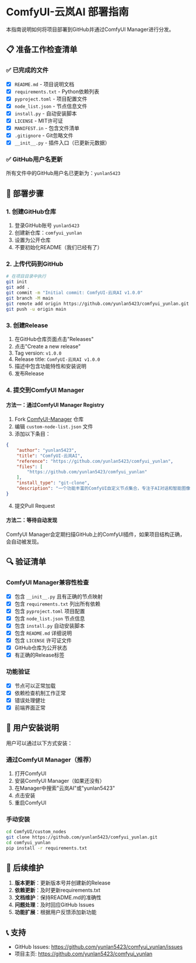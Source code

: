 # ComfyUI-云岚AI 部署指南

本指南说明如何将项目部署到GitHub并通过ComfyUI Manager进行分发。

## 📋 准备工作检查清单

### ✅ 已完成的文件

- [x] `README.md` - 项目说明文档
- [x] `requirements.txt` - Python依赖列表
- [x] `pyproject.toml` - 项目配置文件
- [x] `node_list.json` - 节点信息文件
- [x] `install.py` - 自动安装脚本
- [x] `LICENSE` - MIT许可证
- [x] `MANIFEST.in` - 包含文件清单
- [x] `.gitignore` - Git忽略文件
- [x] `__init__.py` - 插件入口（已更新元数据）

### ✅ GitHub用户名更新

所有文件中的GitHub用户名已更新为：`yunlan5423`

## 🚀 部署步骤

### 1. 创建GitHub仓库

1. 登录GitHub账号 `yunlan5423`
2. 创建新仓库：`comfyui_yunlan`
3. 设置为公开仓库
4. 不要初始化README（我们已经有了）

### 2. 上传代码到GitHub

```bash
# 在项目目录中执行
git init
git add .
git commit -m "Initial commit: ComfyUI-云岚AI v1.0.0"
git branch -M main
git remote add origin https://github.com/yunlan5423/comfyui_yunlan.git
git push -u origin main
```

### 3. 创建Release

1. 在GitHub仓库页面点击"Releases"
2. 点击"Create a new release"
3. Tag version: `v1.0.0`
4. Release title: `ComfyUI-云岚AI v1.0.0`
5. 描述中包含功能特性和安装说明
6. 发布Release

### 4. 提交到ComfyUI Manager

#### 方法一：通过ComfyUI Manager Registry

1. Fork [ComfyUI-Manager](https://github.com/ltdrdata/ComfyUI-Manager) 仓库
2. 编辑 `custom-node-list.json` 文件
3. 添加以下条目：

```json
{
    "author": "yunlan5423",
    "title": "ComfyUI-云岚AI",
    "reference": "https://github.com/yunlan5423/comfyui_yunlan",
    "files": [
        "https://github.com/yunlan5423/comfyui_yunlan"
    ],
    "install_type": "git-clone",
    "description": "一个功能丰富的ComfyUI自定义节点集合，专注于AI对话和智能图像处理功能。包含AI对话、智能图像选择、文本选择和图像拼接等功能。"
}
```

4. 提交Pull Request

#### 方法二：等待自动发现

ComfyUI Manager会定期扫描GitHub上的ComfyUI插件，如果项目结构正确，会自动被发现。

## 🔍 验证清单

### ComfyUI Manager兼容性检查

- [x] 包含 `__init__.py` 且有正确的节点映射
- [x] 包含 `requirements.txt` 列出所有依赖
- [x] 包含 `pyproject.toml` 项目配置
- [x] 包含 `node_list.json` 节点信息
- [x] 包含 `install.py` 自动安装脚本
- [x] 包含 `README.md` 详细说明
- [x] 包含 `LICENSE` 许可证文件
- [x] GitHub仓库为公开状态
- [x] 有正确的Release标签

### 功能验证

- [x] 节点可以正常加载
- [x] 依赖检查机制工作正常
- [x] 错误处理健壮
- [x] 前端界面正常

## 📝 用户安装说明

用户可以通过以下方式安装：

### 通过ComfyUI Manager（推荐）

1. 打开ComfyUI
2. 安装ComfyUI Manager（如果还没有）
3. 在Manager中搜索"云岚AI"或"yunlan5423"
4. 点击安装
5. 重启ComfyUI

### 手动安装

```bash
cd ComfyUI/custom_nodes
git clone https://github.com/yunlan5423/comfyui_yunlan.git
cd comfyui_yunlan
pip install -r requirements.txt
```

## 🎯 后续维护

1. **版本更新**：更新版本号并创建新的Release
2. **依赖更新**：及时更新requirements.txt
3. **文档维护**：保持README.md的准确性
4. **问题处理**：及时回应GitHub Issues
5. **功能扩展**：根据用户反馈添加新功能

## 📞 支持

- GitHub Issues: https://github.com/yunlan5423/comfyui_yunlan/issues
- 项目主页: https://github.com/yunlan5423/comfyui_yunlan
